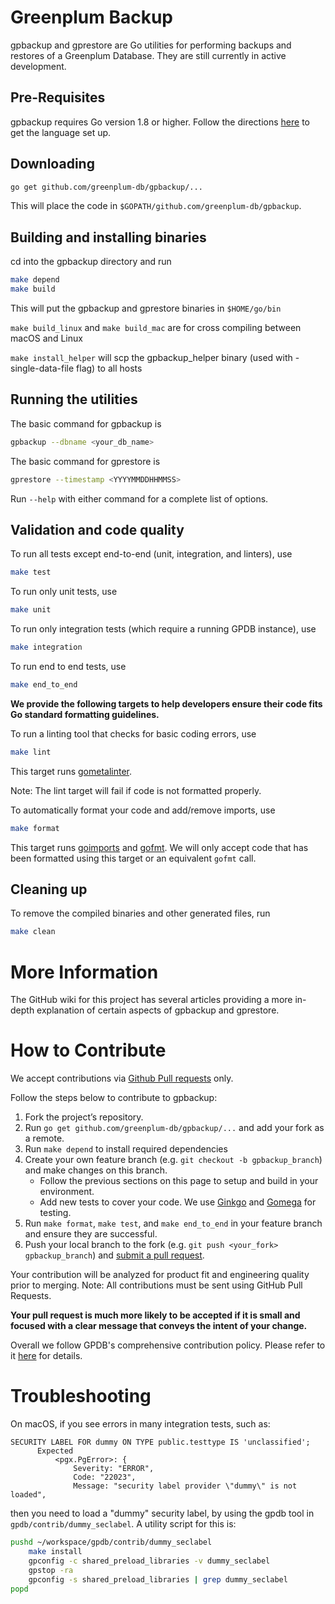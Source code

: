 # Greenplum Backup

gpbackup and gprestore are Go utilities for performing backups and restores of a Greenplum Database. They are still currently in active development.

## Pre-Requisites

gpbackup requires Go version 1.8 or higher.
Follow the directions [here](https://golang.org/doc/) to get the language set up.

## Downloading

```bash
go get github.com/greenplum-db/gpbackup/...
```

This will place the code in `$GOPATH/github.com/greenplum-db/gpbackup`.

## Building and installing binaries

cd into the gpbackup directory and run

```bash
make depend
make build
```

This will put the gpbackup and gprestore binaries in `$HOME/go/bin`

`make build_linux` and `make build_mac` are for cross compiling between macOS and Linux

`make install_helper` will scp the gpbackup_helper binary (used with -single-data-file flag) to all hosts

## Running the utilities

The basic command for gpbackup is
```bash
gpbackup --dbname <your_db_name>
```

The basic command for gprestore is
```bash
gprestore --timestamp <YYYYMMDDHHMMSS>
```

Run `--help` with either command for a complete list of options.

## Validation and code quality

To run all tests except end-to-end (unit, integration, and linters), use
```bash
make test
```
To run only unit tests, use
```bash
make unit
```
To run only integration tests (which require a running GPDB instance), use
```bash
make integration
```

To run end to end tests, use
```bash
make end_to_end
```

**We provide the following targets to help developers ensure their code fits Go standard formatting guidelines.**

To run a linting tool that checks for basic coding errors, use
```bash
make lint
```
This target runs [gometalinter](https://github.com/alecthomas/gometalinter).

Note: The lint target will fail if code is not formatted properly.


To automatically format your code and add/remove imports, use
```bash
make format
```
This target runs [goimports](https://godoc.org/golang.org/x/tools/cmd/goimports) and [gofmt](https://golang.org/cmd/gofmt/).
We will only accept code that has been formatted using this target or an equivalent `gofmt` call.

## Cleaning up

To remove the compiled binaries and other generated files, run
```bash
make clean
```

# More Information

The GitHub wiki for this project has several articles providing a more in-depth explanation of certain aspects of gpbackup and gprestore.

# How to Contribute

We accept contributions via [Github Pull requests](https://help.github.com/articles/using-pull-requests) only.

Follow the steps below to contribute to gpbackup:
1. Fork the project’s repository.
1. Run `go get github.com/greenplum-db/gpbackup/...` and add your fork as a remote.
1. Run `make depend` to install required dependencies
1. Create your own feature branch (e.g. `git checkout -b gpbackup_branch`) and make changes on this branch.
    * Follow the previous sections on this page to setup and build in your environment.
    * Add new tests to cover your code. We use [Ginkgo](http://onsi.github.io/ginkgo/) and [Gomega](https://onsi.github.io/gomega/) for testing.
1. Run `make format`, `make test`, and `make end_to_end` in your feature branch and ensure they are successful.
1. Push your local branch to the fork (e.g. `git push <your_fork> gpbackup_branch`) and [submit a pull request](https://help.github.com/articles/creating-a-pull-request).

Your contribution will be analyzed for product fit and engineering quality prior to merging.
Note: All contributions must be sent using GitHub Pull Requests.

**Your pull request is much more likely to be accepted if it is small and focused with a clear message that conveys the intent of your change.**

Overall we follow GPDB's comprehensive contribution policy. Please refer to it [here](https://github.com/greenplum-db/gpdb#contributing) for details.

# Troubleshooting

On macOS, if you see errors in many integration tests, such as:

```
SECURITY LABEL FOR dummy ON TYPE public.testtype IS 'unclassified';
      Expected
          <pgx.PgError>: {
              Severity: "ERROR",
              Code: "22023",
              Message: "security label provider \"dummy\" is not loaded",
```

then you need to load a "dummy" security label, by using the gpdb tool in `gpdb/contrib/dummy_seclabel`. A utility script for this is:

```bash
pushd ~/workspace/gpdb/contrib/dummy_seclabel
    make install
    gpconfig -c shared_preload_libraries -v dummy_seclabel
    gpstop -ra
    gpconfig -s shared_preload_libraries | grep dummy_seclabel
popd

```
